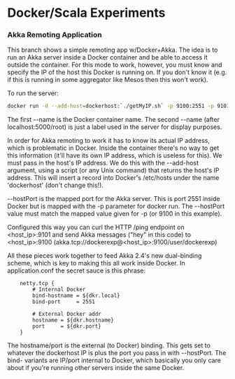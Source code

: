 # Docker/Scala Experiments

### Akka Remoting Application
This branch shows a simple remoting app w/Docker+Akka.  The idea is to run an Akka server inside a Docker container and be able to access it outside the container.  For this mode to work, however, you must know and specify the IP of the host this Docker is running on.  If you don't know it (e.g. if this is running in some aggregator like Mesos then this won't work).

To run the server:
```sh
docker run -d --add-host=dockerhost:`./getMyIP.sh` -p 9100:2551 -p 9101:8080 --name dexp localhost:5000/root --name Fred  --hostPort 9100
```
The first --name is the Docker container name.  The second --name (after localhost:5000/root) is just a label used in the server for display purposes.

In order for Akka remoting to work it has to know its actual IP address, which is problematic in Docker.  Inside the container there's no way to get this information (it'll have its own IP address, which is useless for this).  We must pass in the host's IP address.  We do this with the --add-host argument, using a script (or any Unix command) that returns the host's IP address.  This will insert a record into Docker's /etc/hosts under the name 'dockerhost' (don't change this!).

--hostPort is the mapped port for the Akka server.  This is port 2551 inside Docker but is mapped with the -p parameter for docker run.  The --hostPort value must match the mapped value given for -p (or 9100 in this example).

Configured this way you can curl the HTTP /ping endpoint on <host_ip>:9101 and send Akka messages ("hey" in this code) to <host_ip>:9100 (akka.tcp://dockerexp@<host_ip>:9100/user/dockerexp)

All these pieces work together to feed Akka 2.4's new dual-binding scheme, which is key to making this all work inside Docker.  In application.conf the secret sauce is this phrase:

		netty.tcp {
			# Internal Docker
			bind-hostname = ${dkr.local}
			bind-port     = 2551

			# External Docker addr
			hostname = ${dkr.hostname}
			port     = ${dkr.port}
		}

The hostname/port is the external (to Docker) binding.  This gets set to whatever the dockerhost IP is plus the port you pass in with  --hostPort.  The bind- variants are IP/port internal to Docker, which basically you only care about if you're running other servers inside the same Docker.
